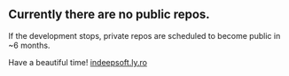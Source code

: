 ## Currently there are no public repos.
If the development stops, private repos are scheduled to become public in ~6 months.

Have a beautiful time!
[indeepsoft.ly.ro](https://indeepsoft.ly.ro)
